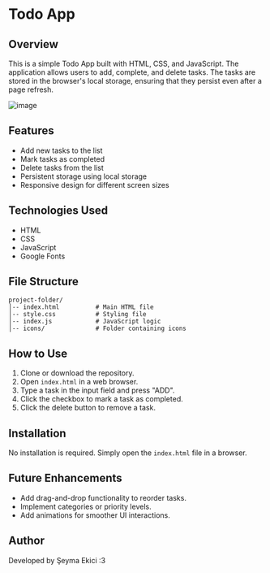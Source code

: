 Todo App
========

Overview
--------

This is a simple Todo App built with HTML, CSS, and JavaScript. The application allows users to add, complete, and delete tasks. The tasks are stored in the browser's local storage, ensuring that they persist even after a page refresh.

![image](https://github.com/user-attachments/assets/62e13ff8-818e-4392-ba69-69f35cd52eba)


Features
--------

-   Add new tasks to the list
-   Mark tasks as completed
-   Delete tasks from the list
-   Persistent storage using local storage
-   Responsive design for different screen sizes

Technologies Used
-----------------

-   HTML
-   CSS
-   JavaScript
-   Google Fonts

File Structure
--------------

```
project-folder/
│-- index.html          # Main HTML file
│-- style.css           # Styling file
│-- index.js            # JavaScript logic
│-- icons/              # Folder containing icons

```

How to Use
----------

1.  Clone or download the repository.
2.  Open `index.html` in a web browser.
3.  Type a task in the input field and press "ADD".
4.  Click the checkbox to mark a task as completed.
5.  Click the delete button to remove a task.

Installation
------------

No installation is required. Simply open the `index.html` file in a browser.

Future Enhancements
-------------------

-   Add drag-and-drop functionality to reorder tasks.
-   Implement categories or priority levels.
-   Add animations for smoother UI interactions.

Author
------

Developed by Şeyma Ekici :3
